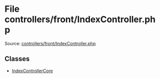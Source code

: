 File controllers/front/IndexController.php
=========

Source: [controllers/front/IndexController.php](https://github.com/PrestaShop/PrestaShop/blob/1.6.1.3/controllers/front/IndexController.php)


Classes
-------

* [IndexControllerCore](class.IndexControllerCore.md)

